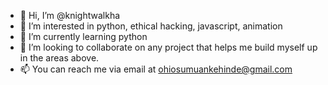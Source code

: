 - 👋 Hi, I’m @knightwalkha
- 👀 I’m interested in python, ethical hacking, javascript, animation
- 🌱 I’m currently learning python
- 💞️ I’m looking to collaborate on any project that helps me build myself up in the areas above.
- 📫 You can reach me via email at ohiosumuankehinde@gmail.com

<!---
knightwalkha/knightwalkha is a ✨ special ✨ repository because its `README.md` (this file) appears on your GitHub profile.
You can click the Preview link to take a look at your changes.
--->
